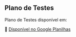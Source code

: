 ## Plano de Testes

Plano de Testes disponível em:

🔗 [Disponível no Google Planilhas](`https://docs.google.com/spreadsheets/d/1vBJCl5i6cK0eJNWKf6L4qUn1lVcDczOQgFVQwqYgupo/edit?usp=sharing`)
